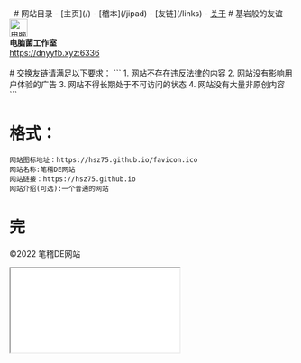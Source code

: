 ﻿<title>链接 - 笔稽DE网站</title>
<link rel="stylesheet" href="https://fonts.googleapis.com/css?family=Noto+Sans+SC:100,300,400,500,700,900">
<link rel="stylesheet" href="https://fonts.googleapis.com/css?family=Times+New+Roman:100,300,400,500,700,900">
﻿<link rel="stylesheet" type="text/css" media="screen" href="/files/css/links.css">
﻿<script>title="链接 - 笔稽DE网站";</script>
# 网站目录
- [主页](/)
- [稽本](/jipad)
- [友链](/links)
- <a href="javascript:alert('这个页面下次再做啦')">关于</a>
# 基岩般的友谊
<div class="box">
<img src="https://dnyyfb.xyz:6336/wp-content/uploads/2021/11/cropped-%E7%94%B5%E8%84%91%E8%8F%8C-32x32.png" height="32" width="32" title="电脑菌工作室" alt="电脑菌工作室">
<br>
<b>电脑菌工作室</b>
<br>
<a href="https://dnyyfb.xyz:6336" target="_blank">https://dnyyfb.xyz:6336</a>
</div>
<br>
# 交换友链请满足以下要求：
```
1. 网站不存在违反法律的内容
2. 网站没有影响用户体验的广告
3. 网站不得长期处于不可访问的状态
4. 网站没有大量非原创内容
```

<br>

# 格式：
```
网站图标地址：https://hsz75.github.io/favicon.ico
网站名称:笔稽DE网站
网站链接：https://hsz75.github.io
网站介绍(可选):一个普通的网站
```
# 完
&copy;2022&nbsp;笔稽DE网站


<iframe src="/files/htmlpage/talkwith.html"></iframe>
<script src="/files/js/footer.js"></script>
<script src="/files/js/log.js"></script>
<script src="/files/js/tip.js"></script>
<script id="span"></script>